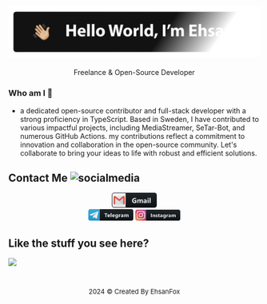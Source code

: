 <div align="center">
<h2>
<img src="https://github.com/EhsanFox/EhsanFox/blob/main/banner.png?raw=true">
</h2>
  Freelance & Open-Source Developer
</div>

### Who am I 🧐
- a dedicated open-source contributor and full-stack developer with a strong proficiency in TypeScript. Based in Sweden, I have contributed to various impactful projects, including MediaStreamer, SeTar-Bot, and numerous GitHub Actions. my contributions reflect a commitment to innovation and collaboration in the open-source community. Let's collaborate to bring your ideas to life with robust and efficient solutions.


<h2>Contact Me <img width="50" height="28" src="https://media.giphy.com/media/WUlplcMpOCEmTGBtBW/giphy.gif" alt="socialmedia"></h2>

<div align="center">
<a href="mailto:exxon.me@gmail.com"><img src="https://raw.githubusercontent.com/MikeCodesDotNET/ColoredBadges/master/svg/social/gmail.svg" alt="gmail" width="90"></a><br>
<a href="http://t.me/BoyCode"><img src="https://raw.githubusercontent.com/MikeCodesDotNET/ColoredBadges/master/svg/social/telegram.svg" alt="telegram" width="90"></a>
<a href="http://instagram.com/boycode1"><img src="https://raw.githubusercontent.com/MikeCodesDotNET/ColoredBadges/master/svg/social/instagram.svg" alt="instagram" width="90"></a>
</div>

<h2>Like the stuff you see here?</h2>

<a href="https://www.buymeacoffee.com/BoyCode"><img src="https://img.buymeacoffee.com/button-api/?text=Buy me a coffee&emoji=☕&slug=BoyCode&button_colour=40DCA5&font_colour=ffffff&font_family=Cookie&outline_colour=000000&coffee_colour=FFDD00"></a>

#
<div align="center"><font size="2px;">2024 © Created By EhsanFox</font></div>
